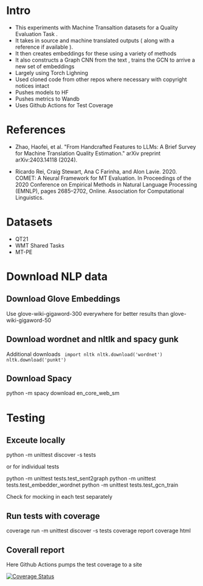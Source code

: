 
# Intro 

* This experiments with Machine Transaltion datasets for a Quality Evaluation Task . 
* It takes in source and machine translated outputs ( along with a reference if available ).
* It then creates embeddings for these using a variety of methods 
* It also constructs a Graph CNN from the text , trains the GCN to arrive a new set of embeddings
* Largely using Torch Lighning 
* Used cloned code from other repos where necessary with copyright notices intact 
* Pushes models to HF
* Pushes metrics to Wandb
* Uses Github Actions for Test Coverage 

# References 

* Zhao, Haofei, et al. "From Handcrafted Features to LLMs: A Brief Survey for Machine Translation Quality Estimation." arXiv preprint arXiv:2403.14118 (2024).

* Ricardo Rei, Craig Stewart, Ana C Farinha, and Alon Lavie. 2020. COMET: A Neural Framework for MT Evaluation. In Proceedings of the 2020 Conference on Empirical Methods in Natural Language Processing (EMNLP), pages 2685–2702, Online. Association for Computational Linguistics.

# Datasets
 * QT21
 * WMT Shared Tasks
 * MT-PE

# Download NLP data
## Download Glove Embeddings
Use glove-wiki-gigaword-300 everywhere for better results than glove-wiki-gigaword-50

## Download wordnet and nltlk and spacy gunk
Additional downloads 
<code>
import nltk
nltk.download('wordnet')
nltk.download('punkt')
</code>

## Download Spacy
python -m spacy download en_core_web_sm

# Testing 

## Exceute locally 
python -m unittest discover -s tests

or for individual tests

python -m unittest tests.test_sent2graph
python -m unittest tests.test_embedder_wordnet
python -m unittest tests.test_gcn_train

Check for mocking in each test separately 

## Run tests with coverage
coverage run -m unittest discover -s tests
coverage report
coverage html

## Coverall report 

Here Github Actions pumps the test coverage to a site

[![Coverage Status](https://coveralls.io/repos/github/LampOfSocrates/MT-QE/badge.svg?branch=main)](https://coveralls.io/github/LampOfSocrates/MT-QE?branch=main)